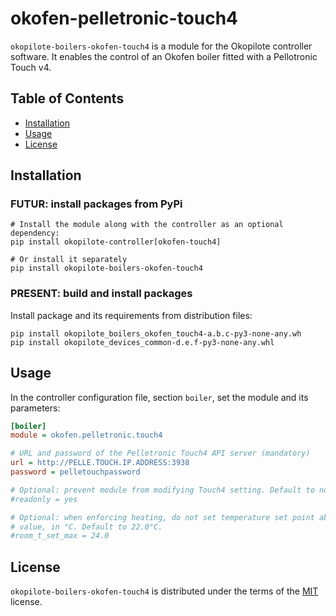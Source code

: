 # okofen-pelletronic-touch4

`okopilote-boilers-okofen-touch4` is a module for the Okopilote controller software.
It enables the control of an Okofen boiler fitted with a Pellotronic Touch v4.

## Table of Contents

- [Installation](#installation)
- [Usage](#Usage)
- [License](#license)

## Installation

### FUTUR: install packages from PyPi

```console
# Install the module along with the controller as an optional dependency:
pip install okopilote-controller[okofen-touch4]

# Or install it separately
pip install okopilote-boilers-okofen-touch4
```

### PRESENT: build and install packages

Install package and its requirements from distribution files:

```console
pip install okopilote_boilers_okofen_touch4-a.b.c-py3-none-any.wh
pip install okopilote_devices_common-d.e.f-py3-none-any.whl
```

## Usage

In the controller configuration file, section `boiler`, set the module and its
parameters:

```ini
[boiler]
module = okofen.pelletronic.touch4

# URL and password of the Pelletronic Touch4 API server (mandatory)
url = http://PELLE.TOUCH.IP.ADDRESS:3938
password = pelletouchpassword

# Optional: prevent module from modifying Touch4 setting. Default to no
#readonly = yes

# Optional: when enforcing heating, do not set temperature set point above this
# value, in °C. Default to 22.0°C.
#room_t_set_max = 24.0
```

## License

`okopilote-boilers-okofen-touch4` is distributed under the terms of the
[MIT](https://spdx.org/licenses/MIT.html) license.
